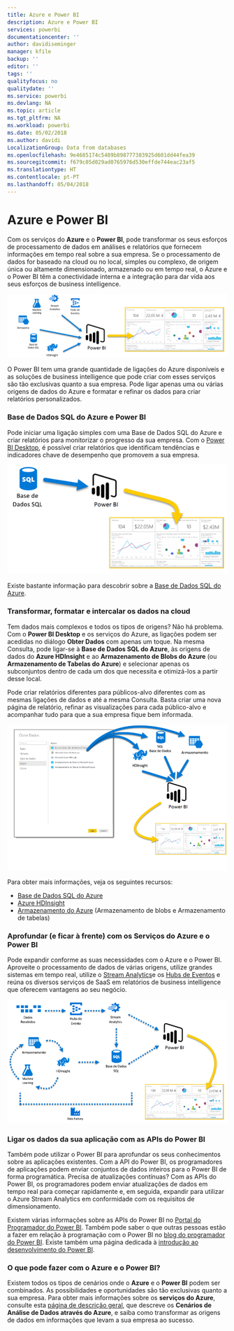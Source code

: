 ```yaml
---
title: Azure e Power BI
description: Azure e Power BI
services: powerbi
documentationcenter: ''
author: davidiseminger
manager: kfile
backup: ''
editor: ''
tags: ''
qualityfocus: no
qualitydate: ''
ms.service: powerbi
ms.devlang: NA
ms.topic: article
ms.tgt_pltfrm: NA
ms.workload: powerbi
ms.date: 05/02/2018
ms.author: davidi
LocalizationGroup: Data from databases
ms.openlocfilehash: 9e4685174c5489b898777383925d601dd44fea39
ms.sourcegitcommit: f679c05d029ad0765976d530effde744eac23af5
ms.translationtype: HT
ms.contentlocale: pt-PT
ms.lasthandoff: 05/04/2018
---
```

# <a name="azure-and-power-bi"></a>Azure e Power BI
Com os serviços do **Azure** e o **Power BI**, pode transformar os seus esforços de processamento de dados em análises e relatórios que fornecem informações em tempo real sobre a sua empresa. Se o processamento de dados for baseado na cloud ou no local, simples ou complexo, de origem única ou altamente dimensionado, armazenado ou em tempo real, o Azure e o Power BI têm a conectividade interna e a integração para dar vida aos seus esforços de business intelligence.

![](media/service-azure-and-power-bi/azure_1.png)

O Power BI tem uma grande quantidade de ligações do Azure disponíveis e as soluções de business intelligence que pode criar com esses serviços são tão exclusivas quanto a sua empresa. Pode ligar apenas uma ou várias origens de dados do Azure e formatar e refinar os dados para criar relatórios personalizados.

### <a name="azure-sql-database-and-power-bi"></a>Base de Dados SQL do Azure e Power BI
Pode iniciar uma ligação simples com uma Base de Dados SQL do Azure e criar relatórios para monitorizar o progresso da sua empresa. Com o [Power BI Desktop](desktop-getting-started.md), é possível criar relatórios que identificam tendências e indicadores chave de desempenho que promovem a sua empresa.

![](media/service-azure-and-power-bi/azure_2_sqltopbi.png)

Existe bastante informação para descobrir sobre a [Base de Dados SQL do Azure](http://azure.microsoft.com/services/sql-database/).

### <a name="transform-shape-and-merge-your-cloud-data"></a>Transformar, formatar e intercalar os dados na cloud
Tem dados mais complexos e todos os tipos de origens? Não há problema. Com o **Power BI Desktop** e os serviços do Azure, as ligações podem ser acedidas no diálogo **Obter Dados** com apenas um toque. Na mesma Consulta, pode ligar-se à **Base de Dados SQL do Azure**, às origens de dados do **Azure HDInsight** e ao **Armazenamento de Blobs do Azure** (ou **Armazenamento de Tabelas do Azure**) e selecionar apenas os subconjuntos dentro de cada um dos que necessita e otimizá-los a partir desse local.

Pode criar relatórios diferentes para públicos-alvo diferentes com as mesmas ligações de dados e até a mesma Consulta. Basta criar uma nova página de relatório, refinar as visualizações para cada público-alvo e acompanhar tudo para que a sua empresa fique bem informada.

![](media/service-azure-and-power-bi/azure_3_multipletopbi.png)

Para obter mais informações, veja os seguintes recursos:

* [Base de Dados SQL do Azure](http://azure.microsoft.com/services/sql-database/)
* [Azure HDInsight](http://azure.microsoft.com/services/hdinsight/)
* [Armazenamento do Azure](http://azure.microsoft.com/services/storage/) (Armazenamento de blobs e Armazenamento de tabelas)

### <a name="get-complex-and-ahead-using-azure-services-and-power-bi"></a>Aprofundar (e ficar à frente) com os Serviços do Azure e o Power BI
Pode expandir conforme as suas necessidades com o Azure e o Power BI. Aproveite o processamento de dados de várias origens, utilize grandes sistemas em tempo real, utilize o [Stream Analytics](http://azure.microsoft.com/services/stream-analytics/)e os [Hubs de Eventos](http://azure.microsoft.com/services/event-hubs/) e reúna os diversos serviços de SaaS em relatórios de business intelligence que oferecem vantagens ao seu negócio.

![](media/service-azure-and-power-bi/azure_4_complex.png)

### <a name="connect-your-app-data-using-power-bi-apis"></a>Ligar os dados da sua aplicação com as APIs do Power BI
Também pode utilizar o Power BI para aprofundar os seus conhecimentos sobre as aplicações existentes. Com a API do Power BI, os programadores de aplicações podem enviar conjuntos de dados inteiros para o Power BI de forma programática. Precisa de atualizações contínuas? Com as APIs do Power BI, os programadores podem enviar atualizações de dados em tempo real para começar rapidamente e, em seguida, expandir para utilizar o Azure Stream Analytics em conformidade com os requisitos de dimensionamento.

Existem várias informações sobre as APIs do Power BI no [Portal do Programador do Power BI](http://dev.powerbi.com). Também pode saber o que outras pessoas estão a fazer em relação à programação com o Power BI no [blog do programador do Power BI](http://blogs.msdn.com/powerbidev). Existe também uma página dedicada à [introdução ao desenvolvimento do Power BI](https://msdn.microsoft.com/library/dn889824.aspx).

### <a name="what-could-you-do-with-azure-and-power-bi"></a>O que pode fazer com o Azure e o Power BI?
Existem todos os tipos de cenários onde o **Azure** e o **Power BI** podem ser combinados. As possibilidades e oportunidades são tão exclusivas quanto a sua empresa. Para obter mais informações sobre os **serviços do Azure**, consulte esta [página de descrição geral](http://go.microsoft.com/fwlink/?LinkId=535031&clcid=0x409), que descreve os **Cenários de Análise de Dados através do Azure**, e saiba como transformar as origens de dados em informações que levam a sua empresa ao sucesso.


